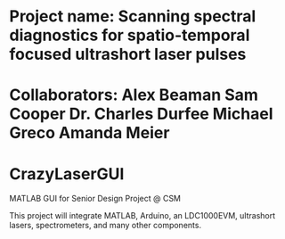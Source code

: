 Project name: Scanning spectral diagnostics for spatio-temporal focused ultrashort laser pulses
==================
Collaborators:
Alex Beaman
Sam Cooper
Dr. Charles Durfee
Michael Greco
Amanda Meier
==================
  CrazyLaserGUI
==================
MATLAB GUI for Senior Design Project @ CSM

This project will integrate MATLAB, Arduino, an LDC1000EVM, ultrashort lasers, spectrometers, and many other components.
